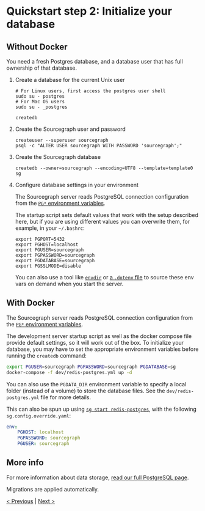 # Quickstart step 2: Initialize your database

## Without Docker

You need a fresh Postgres database, and a database user that has full ownership of that database.

1. Create a database for the current Unix user

    ```
    # For Linux users, first access the postgres user shell
    sudo su - postgres
    # For Mac OS users
    sudo su - _postgres
    ```

    ```
    createdb
    ```

2. Create the Sourcegraph user and password

    ```
    createuser --superuser sourcegraph
    psql -c "ALTER USER sourcegraph WITH PASSWORD 'sourcegraph';"
    ```

3. Create the Sourcegraph database

    ```
    createdb --owner=sourcegraph --encoding=UTF8 --template=template0 sg 
    ```

4. Configure database settings in your environment

    The Sourcegraph server reads PostgreSQL connection configuration from the [`PG*` environment variables](http://www.postgresql.org/docs/current/static/libpq-envars.html).

    The startup script sets default values that work with the setup described here, but if you are using different values you can overwrite them, for example, in your `~/.bashrc`:

    ```
    export PGPORT=5432
    export PGHOST=localhost
    export PGUSER=sourcegraph
    export PGPASSWORD=sourcegraph
    export PGDATABASE=sourcegraph
    export PGSSLMODE=disable
    ```

    You can also use a tool like [`envdir`][envdir] or [a `.dotenv` file][dotenv] to
    source these env vars on demand when you start the server.

    [envdir]: https://cr.yp.to/daemontools/envdir.html
    [dotenv]: https://github.com/joho/godotenv

## With Docker

The Sourcegraph server reads PostgreSQL connection configuration from the [`PG*` environment variables](http://www.postgresql.org/docs/current/static/libpq-envars.html).

The development server startup script as well as the docker compose file provide default settings, so it will work out of the box.
To initialize your database, you may have to set the appropriate environment variables before running the `createdb` command:

```sh
export PGUSER=sourcegraph PGPASSWORD=sourcegraph PGDATABASE=sg
docker-compose -f dev/redis-postgres.yml up -d
```

You can also use the `PGDATA_DIR` environment variable to specify a local folder (instead of a volume) to store the database files. See the `dev/redis-postgres.yml` file for more details.

This can also be spun up using [`sg start redis-postgres`](https://github.com/sourcegraph/sourcegraph/blob/main/dev/sg/README.md), with the following `sg.config.override.yaml`:

```yaml
env:
    PGHOST: localhost
    PGPASSWORD: sourcegraph
    PGUSER: sourcegraph
```

## More info

For more information about data storage, [read our full PostgreSQL page](../background-information/postgresql.md).

Migrations are applied automatically.

[< Previous](quickstart_1_install_dependencies.md) | [Next >](quickstart_3_start_docker.md)
